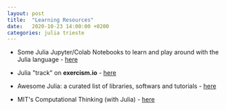 ```yaml
---
layout: post
title:  "Learning Resources"
date:   2020-10-23 14:00:00 +0200
categories: julia trieste
---
```


  -  Some Julia Jupyter/Colab Notebooks to learn and play around with the Julia language - [here](https://github.com/Julia-Trieste/julia_notebooks)
  -  Julia "track" on **exercism.io** - [here](https://exercism.io/my/tracks/julia)
  -  Awesome Julia: a curated list of libraries, softwars and tutorials - [here](https://github.com/greister/Awesome-Julia)
  
  - MIT's Computational Thinking (with Julia) - [here](https://www.youtube.com/playlist?list=PLP8iPy9hna6Q2Kr16aWPOKE0dz9OnsnIJ)
